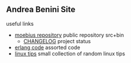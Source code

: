 ## Andrea Benini Site

useful links

- [moebius repository](https://andreabenini.github.io/moebius/) public repository src+bin
  * [CHANGELOG](https://raw.githubusercontent.com/andreabenini/moebius/master/CHANGELOG) project status
- [erlang code](https://github.com/andreabenini/erlangCode) assorted code
- [linux tips](https://github.com/andreabenini/linux.tips) small collection of random linux tips
